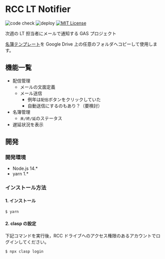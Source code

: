 # RCC LT Notifier

![code check](https://github.com/averak/rcc-lt-notifier/workflows/code%20check/badge.svg)
![deploy](https://github.com/averak/rcc-lt-notifier/workflows/deploy/badge.svg)
[![MIT License](http://img.shields.io/badge/license-MIT-blue.svg?style=flat)](LICENSE)

次週の LT 担当者にメールで通知する GAS プロジェクト

[名簿テンプレート](https://docs.google.com/spreadsheets/d/1F1eYPMke_ZaDNKCwdDvcxglRdkr5Ixsao_LjI1j-Ovk/edit?usp=sharing)を Google Drive 上の任意のフォルダへコピーして使用します。

## 機能一覧

- 配信管理
  - メールの文面定義
  - メール送信
    - 例年は`配信`ボタンをクリックしていた
    - 自動送信にするのもあり？（要検討）
- 名簿管理
  - `未/終/延`のステータス
- 遅延状況を表示

## 開発

### 開発環境

- Node.js 14.\*
- yarn 1.\*

### インストール方法

#### 1. インストール

```sh
$ yarn
```

#### 2. clasp の設定

下記コマンドを実行後，RCC ドライブへのアクセス権限のあるアカウントでログインしてください。

```sh
$ npx clasp login
```
